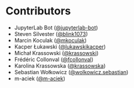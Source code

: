 # Contributors

* JupyterLab Bot ([@jupyterlab-bot](https://crowdin.com/profile/jupyterlab-bot))
* Steven Silvester ([@blink1073](https://crowdin.com/profile/blink1073))
* Marcin Koculak ([@mkoculak](https://crowdin.com/profile/mkoculak))
* Kacper Łukawski ([@lukawskikacper](https://crowdin.com/profile/lukawskikacper))
* Michał Krassowski ([@krassowski](https://crowdin.com/profile/krassowski))
* Frédéric Collonval ([@fcollonval](https://crowdin.com/profile/fcollonval))
* Karolina Krassowska ([@krassowska](https://crowdin.com/profile/krassowska))
* Sebastian Wołkowicz ([@wolkowicz.sebastian](https://crowdin.com/profile/wolkowicz.sebastian))
* m-aciek ([@m-aciek](https://crowdin.com/profile/m-aciek))
